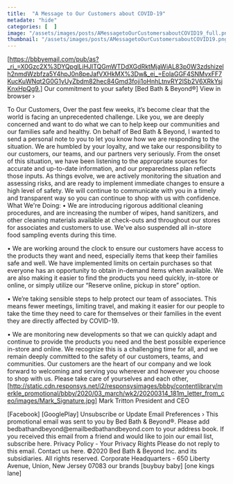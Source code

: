 ```yaml
---
title:  "A Message to Our Customers about COVID-19"
metadate: "hide"
categories: [  ]
image: "/assets/images/posts/AMessagetoOurCustomersaboutCOVID19_full.png"
thumbnail: "/assets/images/posts/AMessagetoOurCustomersaboutCOVID19.png"
---
```


[https://bbbyemail.com/pub/as?_ri_=X0Gzc2X%3DYQpglLjHJlTQGmWTDdXGdRktMjaWiAL83p0W3zdshizelh2nmdWzbfza5Y4hpJ0n8peJafVXHkMX%3Dw&_ei_=EolaGGF4SNMvxFF7KucKuWNqt2G0G1yUyZbdm82hec84Gmd3foji1oHnhLtnvRY2lSb2V6XRkYsjKnxHpQg9.]
Our commitment to your safety
[Bed Bath & Beyond®]
View in browser ›


To Our Customers,
Over the past few weeks, it’s become clear that the world is facing an unprecedented challenge. Like you, we are deeply concerned and want to do what we can to help keep our communities and our families safe and healthy.
On behalf of Bed Bath & Beyond, I wanted to send a personal note to you to let you know how we are responding to the situation. We are humbled by your loyalty, and we take our responsibility to our customers, our teams, and our partners very seriously.
From the onset of this situation, we have been listening to the appropriate sources for accurate and up-to-date information, and our preparedness plan reflects those inputs. As things evolve, we are actively monitoring the situation and assessing risks, and are ready to implement immediate changes to ensure a high level of safety. We will continue to communicate with you in a timely and transparent way so you can continue to shop with us with confidence.
What We're Doing:
• We are introducing rigorous additional cleaning procedures, and are increasing the number of wipes, hand sanitizers, and other cleaning materials available at check-outs and throughout our stores for associates and customers to use. We've also suspended all in-store food sampling events during this time.

• We are working around the clock to ensure our customers have access to the products they want and need, especially items that keep their families safe and well. We have implemented limits on certain purchases so that everyone has an opportunity to obtain in-demand items when available. We are also making it easier to find the products you need quickly, in-store or online, or simply utilize our “Reserve online, pickup in store” option.

• We’re taking sensible steps to help protect our team of associates. This means fewer meetings, limiting travel, and making it easier for our people to take the time they need to care for themselves or their families in the event they are directly affected by COVID-19.

• We are monitoring new developments so that we can quickly adapt and continue to provide the products you need and the best possible experience in-store and online.
We recognize this is a challenging time for all, and we remain deeply committed to the safety of our customers, teams, and communities.
Our customers are the heart of our company and we look forward to welcoming and serving you wherever and however you choose to shop with us.
Please take care of yourselves and each other,
[http://static.cdn.responsys.net/i2/responsysimages/bbby/contentlibrary/merkle_promotional/bbby/2020/03_march/wk2/20200314_181m_letter_from_ceo/images/Mark_Signature.jpg]
Mark Tritton
President and CEO

[Facebook]
[GooglePlay]
Unsubscribe or Update Email Preferences  ›
This promotional email was sent to you by Bed Bath & Beyond®.
Please add bedbathandbeyond​@​emailbedbathandbeyond​.​com to your address book.
If you received this email from a friend and would like to join our email list, subscribe here.
Privacy Policy - Your Privacy Rights
Please do not reply to this email. Contact us here.
©2020 Bed Bath & Beyond Inc. and its subsidiaries. All rights reserved.
Corporate Headquarters - 650 Liberty Avenue, Union, New Jersey 07083
our brands
[buybuy baby]
[one kings lane]


